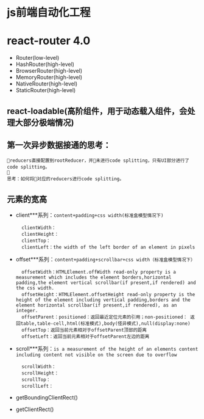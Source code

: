 # js前端自动化工程
# react-router 4.0

* Router(low-level)
* HashRouter(high-level)
* BrowserRouter(high-level)
* MemoryRouter(high-level)
* NativeRouter(high-level)
* StaticRouter(high-level)

## react-loadable(高阶组件，用于动态载入组件，会处理大部分极端情况)   

## 第一次异步数据接通的思考：

    reducers直接配置到rootReducer，并未进行code splitting，只有UI部分进行了 code splitting。
    
    思考：如何将对应的reducers进行code splitting。
## 元素的宽高
* client***系列：`content+padding+css width(标准盒模型情况下)`

        clientWidth：
        clientHeight：
        clientTop：
        clientLeft：the width of the left border of an element in pixels
* offset***系列：`content+padding+scrollbar+css width（标准盒模型情况下）`

        offsetWidth：HTMLElement.offWidth read-only property is a measurement which includes the element borders,horizontal padding,the element vertical scrollbar(if present,if rendered) and the css width.
        offsetHeight：HTMLElement.offsetHeight read-only property is the height of the element including vertical padding,borders and the element horizontal scrollbar(if present,if rendered), as an integer.
        offsetParent：positioned：返回最近定位元素的引用；non-positioned： 返回table,table-cell,html(标准模式),body(怪异模式),null(display:none)
        offsetTop：返回当前元素相对于offsetParent顶部的距离
        offsetLeft：返回当前元素相对于offsetParent左边的距离
* scroll***系列：`is a measurement of the height of an elements content including content not visible on the screen due to overflow`

        scrollWidth：
        scrollHeight：
        scrollTop：
        scrollLeft：
* getBoundingClientRect()
* getClientRect()